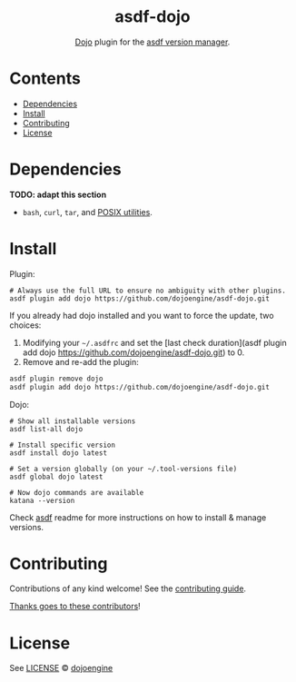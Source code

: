 <div align="center">

# asdf-dojo

[Dojo](https://github.com/dojoengine/dojo) plugin for the [asdf version manager](https://asdf-vm.com).

</div>

# Contents

- [Dependencies](#dependencies)
- [Install](#install)
- [Contributing](#contributing)
- [License](#license)

# Dependencies

**TODO: adapt this section**

- `bash`, `curl`, `tar`, and [POSIX utilities](https://pubs.opengroup.org/onlinepubs/9699919799/idx/utilities.html).

# Install

Plugin:

```shell
# Always use the full URL to ensure no ambiguity with other plugins.
asdf plugin add dojo https://github.com/dojoengine/asdf-dojo.git
```

If you already had dojo installed and you want to force the update, two choices:
1. Modifying your `~/.asdfrc` and set the [last check duration](asdf plugin add dojo https://github.com/dojoengine/asdf-dojo.git) to 0.
2. Remove and re-add the plugin:
```bash
asdf plugin remove dojo
asdf plugin add dojo https://github.com/dojoengine/asdf-dojo.git
```

Dojo:

```shell
# Show all installable versions
asdf list-all dojo

# Install specific version
asdf install dojo latest

# Set a version globally (on your ~/.tool-versions file)
asdf global dojo latest

# Now dojo commands are available
katana --version
```

Check [asdf](https://github.com/asdf-vm/asdf) readme for more instructions on how to
install & manage versions.

# Contributing

Contributions of any kind welcome! See the [contributing guide](contributing.md).

[Thanks goes to these contributors](https://github.com/dojoengine/asdf-dojo/graphs/contributors)!

# License

See [LICENSE](LICENSE) © [dojoengine](https://github.com/dojoengine/)
